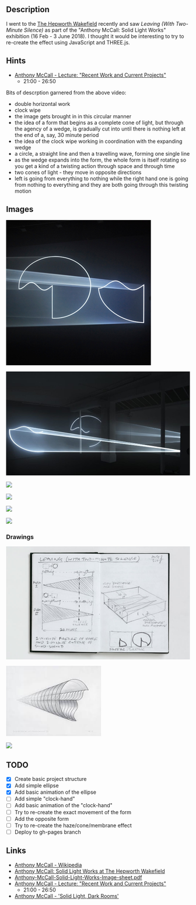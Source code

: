 ## Description

I went to the [The Hepworth Wakefield](https://hepworthwakefield.org/) recently and saw 
_Leaving (With Two-Minute Silence)_ as part of the "Anthony McCall: Solid Light Works" exhibition (16 Feb - 3 June 2018). I thought it would be interesting to try to re-create the effect using JavaScript and THREE.js.

## Hints

* [Anthony McCall - Lecture: "Recent Work and Current Projects"](https://www.youtube.com/watch?v=HvuqdpsmS-s)
    * 21:00 - 26:50

Bits of descrption garnered from the above video:    

* double horizontal work
* clock wipe
* the image gets brought in in this circular manner
* the idea of a form that begins as a complete cone of light, but through the agency of a wedge, is gradually cut into until there is nothing left at the end of a, say, 30 minute period
* the idea of the clock wipe working in coordination with the expanding wedge
* a circle, a straight line and then a travelling wave, forming one single line
* as the wedge expands into the form, the whole form is itself rotating so you get a kind of a twisting action through space and through time
* two cones of light - they move in opposite directions
* left is going from everything to nothing while the right hand one is going from nothing to everything and they are both going through this twisting motion

## Images

![](Images/54147-3.jpg)

![](Images/20161016063645-Anthony-McCall-Leaving-With-Two-Minute-Silence-2009-double-installation-with-sound-32-min-edition-of-3-Courtesy-Galerie-Martine-Aboucaya-Photo-Fran_ois-Doury9-1024x576.jpg)

![](Images/Anthony-McCall-Leaving-With-Two-Minute-Silence-2009-double-installation-with-sound-32-min-edition-of-3-Courtesy-Galerie-Martine-Aboucaya-Photo-François-Doury6-e1474556507991-1024x439.jpg)

![](Images/Anthony-McCall-Leaving-With-Two-Minute-Silence-2009-double-installation-with-sound-32-min-edition-of-3-Courtesy-Galerie-Martine-Aboucaya-Photo-François-Doury8-1024x683.jpg)

![](Images/Web-Anthony-McCall-Leaving-With-Two-Minute-Silence-2009-Photo-François-Doury2.jpg)

![](Images/Web-Anthony-McCall-Leaving-With-Two-Minute-Silence-2009-Photo-François-Doury3.jpg)

### Drawings

![](Images/1435064694_F_McCall.jpg)

![](Images/download.jpeg)

![](Images/Anthony-McCall-Leaving-With-Two-Minute-Silence-2006-8-Working-drawings-360-degree-turn-set-of-24-unique-works-Courtesy-Galerie-Martine-Aboucaya-Photo-François-Doury2-1024x683.jpg
)

## TODO

* [x] Create basic project structure
* [x] Add simple ellipse
* [x] Add basic animation of the ellipse
* [ ] Add simple "clock-hand"
* [ ] Add basic animation of the "clock-hand"
* [ ] Try to re-create the exact movement of the form
* [ ] Add the opposite form
* [ ] Try to re-create the haze/cone/membrane effect
* [ ] Deploy to gh-pages branch

## Links

* [Anthony McCall - Wikipedia](https://en.wikipedia.org/wiki/Anthony_McCall)
* [Anthony McCall: Solid Light Works at The Hepworth Wakefield](https://www.youtube.com/watch?v=86rUPcMZ2dU)
* [Anthony-McCall-Solid-Light-Works-Image-sheet.pdf](https://s3-eu-west-1.amazonaws.com/hepworth-wakefield-live/wp-content/uploads/2017/11/08095925/Anthony-McCall-Solid-Light-Works-Image-sheet.pdf)
* [Anthony McCall - Lecture: "Recent Work and Current Projects"](https://www.youtube.com/watch?v=HvuqdpsmS-s)
    * 21:00 - 26:50
* [Anthony McCall - 'Solid Light, Dark Rooms'](https://www.youtube.com/watch?v=ufDO2EGtMmE)
